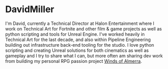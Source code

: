 # DavidMiller

I'm David, currently a Technical Director at Halon Entertainment where I work on Technical Art for Fortnite and other film & game projects as well as python scripting and tools for Unreal Engine.  I've worked heavily in Technical Art for the last decade, and also within Pipeline Engineering building out infrastructure back-end tooling for the studio.  I love python scripting and creating Unreal solutions for both cinematics as well as gameplay and I try to share what I can, but more often am sharing dev work from building my personal RPG passion project [Winds of Almerra](https://almerra.com).
